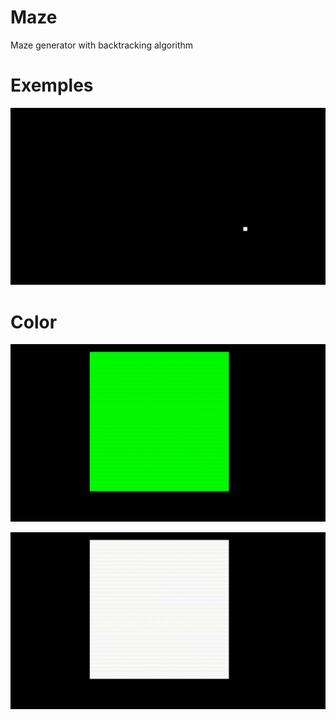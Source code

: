 # Maze
Maze generator with backtracking algorithm

# Exemples 

![](readmeImages/partyExemple.gif)

# Color

![](readmeImages/colorExemple1.gif)


![](readmeImages/colorExemple2.gif)
